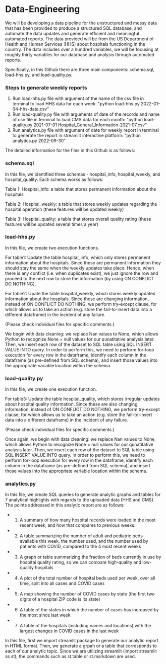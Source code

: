 # Data-Engineering
We will be developing a data pipeline for the unstructured and messy data that has been provided to produce a structured SQL database, and automate the data updates and generate efficient and meaningful automated reports. The data provided will be from the US Department of Health and Human Services (HHS) about hospitals functioning in the country. The data includes over a hundred variables, we will be focusing at roughly thirty variables for our database and analysis through automated reports.

Specifically, in this Github there are three main components: schema.sql, load-hhs.py, and load-quality.py. 

### Steps to generate weekly reports
1. Run load-hhs.py file with argument of the name of the csv file in terminal to load HHS data for each week:
   "python load-hhs.py 2022-01-04-hhs-data.csv"
2. Run load-quality.py file with arguments of date of the records and name of csv file in terminal to load CMS data for each month:
   "python load-quality.py 2021-07-01 Hospital_General_Information-2021-07.csv"
3. Run analytics.py file with argument of date for weekly report in terminal to generate the report in streamlit interactive platform:
   "python analytics.py 2022-09-30"

The detailed information for the files in this Github is as follows: 

### schema.sql
In this file, we identified three schemas - hospital_info, hospital_weekly, and hospital_quality. Each schema works as follows:

Table 1: Hospital_info: a table that stores permanent information about the hospitals 

Table 2: Hospital_weekly: a table that stores weekly updates regarding the hospital operation (these features will be updated weekly)

Table 3: Hospital_quality: a table that stores overall quality rating (these features will be updated several times a year)

### load-hhs.py
In this file, we create two execution functions. 

For table1: Update the table hospital_info, which only stores permanent information about the hospitals. Since these are permanent information they should stay the same when the weekly updates take place. Hence, when there is any conflict (i.e. when duplicates exist), we just ignore the row and proceed to the next row to store the information (by using ON CONFLICT DO NOTHING).

For table2:  Upate the table hospital_weekly, which stores weekly updated information about the hospitals. Since these are changing information, instead of ON CONFLICT DO NOTHING, we perform try-except clause, for which allows us to take an action (e.g. store the fail-to-insert data into a different dataframe) in the incident of any failure.

(Please check individual files for specific comments.)

We begin with data cleaning: we replace Nan values to None, which allows Python to recognize None = null values for our qunatitative analysis later. Then, we insert each row of the dataset to SQL table using SQL INSERT VALUE INTO query. In order to perform this, we need to perform for-loop execution for every row in the dataframe, identify each column in the dataframe (as pre-defined from SQL schema), and insert those values into the appropriate variable location within the schema. 


### load-quality.py

In this file, we create one execution function. 

For table3: Update the table hospital_quality, which stores irregular updates about hospital quality information. Since these are also changing information, instead of ON CONFLICT DO NOTHING, we perform try-except clause, for which allows us to take an action (e.g. store the fail-to-insert data into a different dataframe) in the incident of any failure.

(Please check individual files for specific comments.)

Once again, we begin with data cleaning: we replace Nan values to None, which allows Python to recognize None = null values for our qunatitative analysis later. Then, we insert each row of the dataset to SQL table using SQL INSERT VALUE INTO query. In order to perform this, we need to perform for-loop execution for every row in the dataframe, identify each column in the dataframe (as pre-defined from SQL schema), and insert those values into the appropriate variable location within the schema. 


### analytics.py

In this file, we create SQL queries to generate analytic graphs and tables for 7 analytical highlights with regards to the uploaded data (HHS and CMS). The points addressed in this analytic report are as follows:

* 1. A summary of how many hospital records were loaded in the most recent week, and how that compares to previous weeks.
* 2. A table summarizing the number of adult and pediatric beds available this week, the number used, and the number used by patients with COVID, compared to the 4 most recent weeks
* 3. A graph or table summarizing the fraction of beds currently in use by hospital quality rating, so we can compare high-quality and low-quality hospitals
* 4. A plot of the total number of hospital beds used per week, over all time, split into all cases and COVID cases
* 5. A map showing the number of COVID cases by state (the first two digits of a hospital ZIP code is its state)
* 6. A table of the states in which the number of cases has increased by the most since last week
* 7. A table of the hospitals (including names and locations) with the largest changes in COVID cases in the last week

In this file, first we import streamlit package to generate our analytic report in HTML format. Then, we generate a grpah or a table that corresponds to each of our analytic topic. Since we are utilizing streamlit (import streamlit as st), the commands such as st.table or st.markdown are used.
